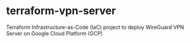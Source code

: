 # terraform-vpn-server
Terraform Infrastructure-as-Code (IaC) project to deploy WireGuard VPN Server on Google Cloud Platform (GCP) 
